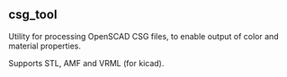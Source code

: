 csg_tool
--------																																														

Utility for processing OpenSCAD CSG files, to enable output of color and material properties.

Supports STL, AMF and VRML (for kicad).



